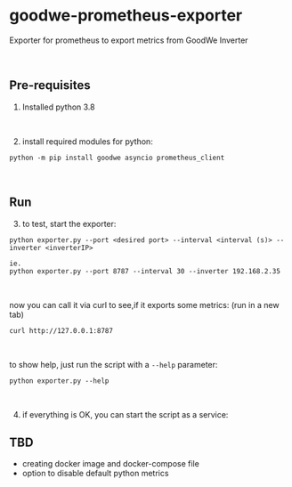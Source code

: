 # goodwe-prometheus-exporter
Exporter for prometheus to export metrics from GoodWe Inverter

</br>

## Pre-requisites

1. Installed python 3.8

</br>

2. install required  modules for python:
```
python -m pip install goodwe asyncio prometheus_client
```
</br>

## Run

3. to test, start the exporter:
```
python exporter.py --port <desired port> --interval <interval (s)> --inverter <inverterIP>

ie.
python exporter.py --port 8787 --interval 30 --inverter 192.168.2.35
```
</br>

now you can call it via curl to see,if it exports some metrics:
(run in a new tab)
```
curl http://127.0.0.1:8787
```
</br>

to show help, just run the script with a `--help` parameter:
```
python exporter.py --help
```

</br>

4. if everything is OK, you can start the script as a service:
<documentation for debian system will follow>


## TBD

- creating docker image and docker-compose file
- option to disable default python metrics
